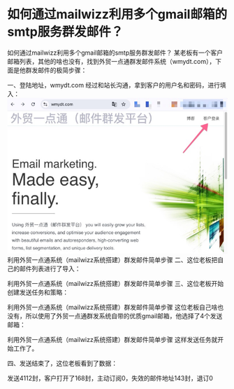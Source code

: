# 如何通过mailwizz利用多个gmail邮箱的smtp服务群发邮件？
如何通过mailwizz利用多个gmail邮箱的smtp服务群发邮件？
某老板有一个客户邮箱列表，其他的啥也没有，找到外贸一点通群发邮件系统（wmydt.com），下面是他群发邮件的极简步骤：

一、登陆地址，wmydt.com
经过和站长沟通，拿到客户的用户名和密码，进行填入：
![Image text](https://raw.githubusercontent.com/zhaoshengyun/mailwizz-bulk-gmail/refs/heads/main/image/%E7%99%BB%E9%99%86%E7%B3%BB%E7%BB%9F1-1.jpeg)
利用外贸一点通系统（mailwizz系统搭建）群发邮件简单步骤
二、这位老板把自己的邮件列表进行了导入：

利用外贸一点通系统（mailwizz系统搭建）群发邮件简单步骤
三、这位老板开始创建发送任务和策略：

利用外贸一点通系统（mailwizz系统搭建）群发邮件简单步骤
这位老板自己啥也没有，所以使用了外贸一点通群发系统自带的优质gmail邮箱，他选择了4个发送邮箱：

利用外贸一点通系统（mailwizz系统搭建）群发邮件简单步骤
这样发送任务就开始工作了。

四、发送结束了，这位老板看到了数据：

发送4112封，客户打开了168封，主动订阅0，失效的邮件地址143封，退订0
